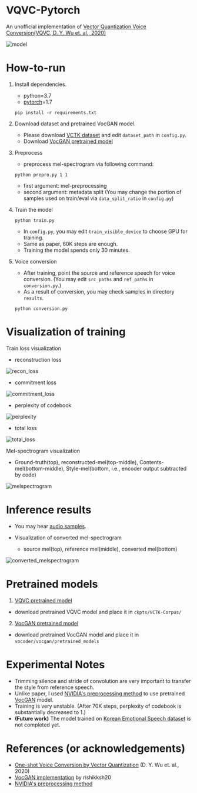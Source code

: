 # VQVC-Pytorch

An unofficial implementation of [Vector Quantization Voice Conversion(VQVC, D. Y. Wu et. al., 2020)](https://ieeexplore.ieee.org/document/9053854)

![model](./assets/model_architecture.png)

# How-to-run
1. Install dependencies.
    * python=3.7
    * [pytorch](https://pytorch.org/)=1.7 

    ```
    pip install -r requirements.txt
    ```

2. Download dataset and pretrained VocGAN model.
    * Please download [VCTK dataset](https://datashare.ed.ac.uk/handle/10283/3443) and edit ```dataset_path``` in ```config.py```.
    * Download [VocGAN pretrained model](https://github.com/Jackson-Kang/VQVC-Pytorch#pretrained-models)

3. Preprocess 
    * preprocess mel-spectrogram via following command:
    ```
    python prepro.py 1 1
    ```
    * first argument: mel-preprocessing
    * second argument: metadata split (You may change the portion of samples used on train/eval via ```data_split_ratio``` in ```config.py```)

4. Train the model
    ```
    python train.py
    ```
    * In ```config.py```, you may edit ```train_visible_device``` to choose GPU for training.
    * Same as paper, 60K steps are enough.
    * Training the model spends only 30 minutes.

5. Voice conversion
    * After training, point the source and reference speech for voice conversion. (You may edit ```src_paths``` and ```ref_paths``` in ```conversion.py```.)
    * As a result of conversion, you may check samples in directory ```results```.
    ```
    python conversion.py
    ```

# Visualization of training
Train loss visualization

* reconstruction loss

![recon_loss](./assets/train_reconstruction_loss.jpg)

* commitment loss

![commitment_loss](./assets/train_commitment_loss.jpg)

* perplexity of codebook

![perplexity](./assets/train_perplexity.jpg)

* total loss

![total_loss](./assets/train_total_loss.jpg)

Mel-spectrogram visualization

* Ground-truth(top), reconstructed-mel(top-middle), Contents-mel(bottom-middle), Style-mel(bottom, i.e., encoder output subtracted by code)

![melspectrogram](./assets/melspectrogram_visualization.jpg)

# Inference results
* You may hear [audio samples](https://jackson-kang.github.io/opensource_samples/vqvc/).

* Visualization of converted mel-spectrogram
    - source mel(top), reference mel(middle), converted mel(bottom)

![converted_melspectrogram](./assets/converted_melspectrogram.jpg)


# Pretrained models
1.  [VQVC pretrained model](https://drive.google.com/file/d/1wiG8CyzNhq7dVZG3LZqCJ5bnoPTPS08a/view?usp=sharing)
* download pretrained VQVC model and place it in ```ckpts/VCTK-Corpus/```
2. [VocGAN pretrained model](https://drive.google.com/file/d/1nfD84ot7o3u2tFR7YkSp2vQWVnNJ-md_/view?usp=sharing) 
* download pretrained VocGAN model and place it in ```vocoder/vocgan/pretrained_models```

# Experimental Notes
* Trimming silence and stride of convolution are very important to transfer the style from reference speech.
* Unlike paper, I used [NVIDIA's preprocessing method](https://github.com/NVIDIA/tacotron2/blob/fc0cf6a89a47166350b65daa1beaa06979e4cddf/stft.py) to use pretrained [VocGAN](https://arxiv.org/pdf/2007.15256.pdf) model.
* Training is very unstable. (After 70K steps, perplexity of codebook is substantially decreased to 1.)
* **(Future work)** The model trained on [Korean Emotional Speech dataset](https://www.aihub.or.kr/keti_data_board/expression) is not completed yet. 

# References (or acknowledgements)
* [One-shot Voice Conversion by Vector Quantization](https://ieeexplore.ieee.org/document/9053854) (D. Y. Wu et. al., 2020)
* [VocGAN implementation](https://github.com/rishikksh20/VocGAN) by rishikksh20
* [NVIDIA's preprocessing method](https://github.com/NVIDIA/tacotron2/blob/fc0cf6a89a47166350b65daa1beaa06979e4cddf/stft.py)

